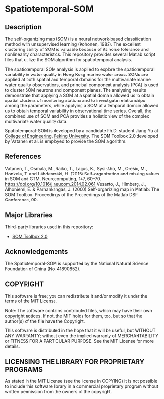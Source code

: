 # Spatiotemporal-SOM
## Description
The self-organizing map (SOM) is a neural network-based classification method with unsupervised learning (Kohonen, 1982). The excellent clustering ability of SOM is valuable because of its noise tolerance and nonlinearity characteristics. This repository provides several Matlab script files that utilize the SOM algorithm for spatiotemporal analysis. 

The spatiotemporal SOM analysis is applied to explore the spatiotemporal variability in water quality in Hong Kong marine water areas. SOMs are applied at both spatial and temporal domains for the multivariate marine water quality observations, and principal component analysis (PCA) is used to cluster SOM neurons and component planes. The analysing results demonstrate that applying a SOM at a spatial domain allowed us to obtain spatial clusters of monitoring stations and to investigate relationships among the parameters, while applying a SOM at a temporal domain allowed us to obtain temporal variability in observational time series. Overall, the combined use of SOM and PCA provides a holistic view of the complex multivariate water quality data.
   
Spatiotemporal-SOM is developed by a candidate Ph.D. student Jiang Yu at [College of Engineering](http://en.coe.pku.edu.cn/), [Peking University](http://english.pku.edu.cn/). The SOM Toolbox 2.0 developed by Vatanen et al. is employed to provide the SOM algorithm.

## References
Vatanen, T., Osmala, M., Raiko, T., Lagus, K., Sysi-Aho, M., Orešič, M., Honkela, T. and Lähdesmäki, H. (2015) Self-organization and missing values in SOM and GTM. Neurocomputing, 147, 60–70. https://doi.org/10.1016/j.neucom.2014.02.061
Vesanto, J., Himberg, J., Alhoniemi, E. & Parhankangas, J. (2000) Self-organizing map in Matlab: The SOM Toolbox. Proceedings of the Proceedings of the Matlab DSP Conference, 99.

## Major Libraries
Third-party libraries used in this repository:
* [SOM Toolbox 2.0](http://www.cis.hut.fi/projects/somtoolbox/)

## Acknowledgements
The Spatiotemporal-SOM is supported by the National Natural Science Foundation of China (No. 41890852).

## COPYRIGHT
This software is free; you can redistribute it and/or modify it under the terms of the MIT License.

Note: The software contains contributed files, which may have their own copyright notices. If not, the MIT holds for them, too, but so that the author(s) of the file have the Copyright.

This software is distributed in the hope that it will be useful, but WITHOUT ANY WARRANTY; without even the implied warranty of MERCHANTABILITY or FITNESS FOR A PARTICULAR PURPOSE. See the MIT License for more details.

## LICENSING THE LIBRARY FOR PROPRIETARY PROGRAMS
As stated in the MIT License (see the license in COPYING) it is not possible to include this software library in a commercial proprietary program without written permission from the owners of the copyright.
